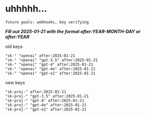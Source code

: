 # uhhhhh...

`future goals: webhooks, key verifying`



***Fill out 2025-01-21 with the format after:YEAR-MONTH-DAY or after:YEAR***

old keys
```
"sk-" "openai" after:2025-01-21
"sk-" "openai" "gpt-3.5" after:2025-01-21
"sk-" "openai" "gpt-4" after:2025-01-21
"sk-" "openai" "gpt-4o" after:2025-01-21
"sk-" "openai" "gpt-o1" after:2025-01-21
```

new keys
```
"sk-proj-" after:2025-01-21
"sk-proj-" "gpt-3.5" after:2025-01-21
"sk-proj-" "gpt-4" after:2025-01-21
"sk-proj-" "gpt-4o" after:2025-01-21
"sk-proj-" "gpt-o1" after:2025-01-21
```

